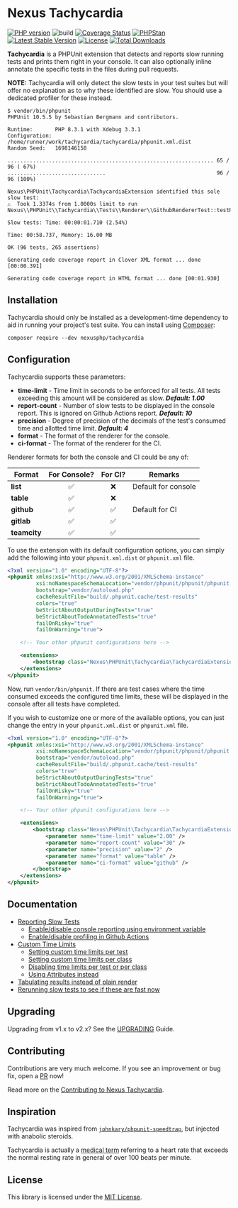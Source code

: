 # Nexus Tachycardia

[![PHP version](https://img.shields.io/packagist/php-v/nexusphp/tachycardia)](https://php.net)
![build](https://github.com/NexusPHP/tachycardia/actions/workflows/build.yml/badge.svg?branch=2.x)
[![Coverage Status](https://coveralls.io/repos/github/NexusPHP/tachycardia/badge.svg?branch=2.x)](https://coveralls.io/github/NexusPHP/tachycardia?branch=2.x)
[![PHPStan](https://img.shields.io/badge/PHPStan-max%20level-brightgreen)](phpstan.neon.dist)
[![Latest Stable Version](https://poser.pugx.org/nexusphp/tachycardia/v)](//packagist.org/packages/nexusphp/tachycardia)
[![License](https://img.shields.io/github/license/nexusphp/tachycardia)](LICENSE)
[![Total Downloads](https://poser.pugx.org/nexusphp/tachycardia/downloads)](//packagist.org/packages/nexusphp/tachycardia)

**Tachycardia** is a PHPUnit extension that detects and reports slow running tests and prints them
right in your console. It can also optionally inline annotate the specific tests in the files
during pull requests.

**NOTE:** Tachycardia will only detect the slow tests in your test suites but will offer no explanation
as to why these identified are slow. You should use a dedicated profiler for these instead.

```console
$ vendor/bin/phpunit
PHPUnit 10.5.5 by Sebastian Bergmann and contributors.

Runtime:       PHP 8.3.1 with Xdebug 3.3.1
Configuration: /home/runner/work/tachycardia/tachycardia/phpunit.xml.dist
Random Seed:   1698146158

................................................................. 65 / 96 ( 67%)
...............................                                   96 / 96 (100%)

Nexus\PHPUnit\Tachycardia\TachycardiaExtension identified this sole slow test:
⚠  Took 1.3374s from 1.0000s limit to run Nexus\\PHPUnit\\Tachycardia\\Tests\\Renderer\\GithubRendererTest::testRendererWorksProperly

Slow tests: Time: 00:00:01.710 (2.54%)

Time: 00:58.737, Memory: 16.00 MB

OK (96 tests, 265 assertions)

Generating code coverage report in Clover XML format ... done [00:00.391]

Generating code coverage report in HTML format ... done [00:01.930]
```

## Installation

Tachycardia should only be installed as a development-time dependency to aid in
running your project's test suite. You can install using [Composer](https://getcomposer.org):

    composer require --dev nexusphp/tachycardia

## Configuration

Tachycardia supports these parameters:

- **time-limit** - Time limit in seconds to be enforced for all tests. All tests exceeding
    this amount will be considered as slow. ***Default: 1.00***
- **report-count** - Number of slow tests to be displayed in the console report. This is ignored
    on Github Actions report. ***Default: 10***
- **precision** - Degree of precision of the decimals of the test's consumed time and allotted
    time limit. ***Default: 4***
- **format** - The format of the renderer for the console.
- **ci-format** - The format of the renderer for the CI.

Renderer formats for both the console and CI could be any of:

| Format       | For Console? | For CI? | Remarks            |
|--------------|:------------:|:-------:|--------------------|
| **list**     | ✅︎           | ❌      | Default for console |
| **table**    | ✅︎           | ❌      |                     |
| **github**   | ✅︎           | ✅︎      | Default for CI      |
| **gitlab**   | ✅︎           | ✅︎      |                     |
| **teamcity** | ✅︎           | ✅︎      |                     |

To use the extension with its default configuration options, you can simply add the following
into your `phpunit.xml.dist` or `phpunit.xml` file.

```xml
<?xml version="1.0" encoding="UTF-8"?>
<phpunit xmlns:xsi="http://www.w3.org/2001/XMLSchema-instance"
         xsi:noNamespaceSchemaLocation="vendor/phpunit/phpunit/phpunit.xsd"
         bootstrap="vendor/autoload.php"
         cacheResultFile="build/.phpunit.cache/test-results"
         colors="true"
         beStrictAboutOutputDuringTests="true"
         beStrictAboutTodoAnnotatedTests="true"
         failOnRisky="true"
         failOnWarning="true">

    <!-- Your other phpunit configurations here -->

    <extensions>
        <bootstrap class="Nexus\PHPUnit\Tachycardia\TachycardiaExtension" />
    </extensions>
</phpunit>
```

Now, run `vendor/bin/phpunit`. If there are test cases where the time consumed exceeds the configured
time limits, these will be displayed in the console after all tests have completed.

If you wish to customize one or more of the available options, you can just change the entry in your
`phpunit.xml.dist` or `phpunit.xml` file.

```xml
<?xml version="1.0" encoding="UTF-8"?>
<phpunit xmlns:xsi="http://www.w3.org/2001/XMLSchema-instance"
         xsi:noNamespaceSchemaLocation="vendor/phpunit/phpunit/phpunit.xsd"
         bootstrap="vendor/autoload.php"
         cacheResultFile="build/.phpunit.cache/test-results"
         colors="true"
         beStrictAboutOutputDuringTests="true"
         beStrictAboutTodoAnnotatedTests="true"
         failOnRisky="true"
         failOnWarning="true">

    <!-- Your other phpunit configurations here -->

    <extensions>
        <bootstrap class="Nexus\PHPUnit\Tachycardia\TachycardiaExtension">
            <parameter name="time-limit" value="2.00" />
            <parameter name="report-count" value="30" />
            <parameter name="precision" value="2" />
            <parameter name="format" value="table" />
            <parameter name="ci-format" value="github" />
        </bootstrap>
    </extensions>
</phpunit>
```

## Documentation

- [Reporting Slow Tests](docs/enable_reporting.md)
    - [Enable/disable console reporting using environment variable](docs/enable_reporting.md#enabledisable-console-reporting-using-environment-variable)
    - [Enable/disable profiling in Github Actions](docs/enable_reporting.md#enabledisable-profiling-in-github-actions)
- [Custom Time Limits](docs/custom_time_limits.md)
    - [Setting custom time limits per test](docs/custom_time_limits.md#setting-custom-time-limits-per-test)
    - [Setting custom time limits per class](docs/custom_time_limits.md#setting-custom-time-limits-per-class)
    - [Disabling time limits per test or per class](docs/custom_time_limits.md#disabling-time-limits-per-test-or-per-class)
    - [Using Attributes instead](docs/custom_time_limits.md#using-attributes-instead)
- [Tabulating results instead of plain render](docs/tabulating_results.md)
- [Rerunning slow tests to see if these are fast now](docs/rerunning_tests.md)

## Upgrading

Upgrading from v1.x to v2.x? See the [UPGRADING](docs/UPGRADING.md) Guide.

## Contributing

Contributions are very much welcome. If you see an improvement or bug fix,
open a [PR](https://github.com/NexusPHP/tachycardia/pulls) now!

Read more on the [Contributing to Nexus Tachycardia](.github/CONTRIBUTING.md).

## Inspiration

Tachycardia was inspired from [`johnkary/phpunit-speedtrap`](https://github.com/johnkary/phpunit-speedtrap),
but injected with anabolic steroids.

Tachycardia is actually a [medical term](https://www.webmd.com/heart-disease/atrial-fibrillation/what-are-the-types-of-tachycardia)
referring to a heart rate that exceeds the normal resting rate in general of over 100 beats per minute.

## License

This library is licensed under the [MIT License](LICENSE).

